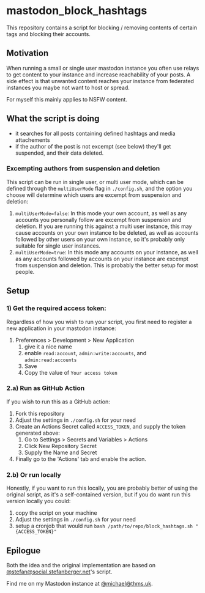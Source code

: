 # mastodon_block_hashtags

This repository contains a script for blocking / removing contents of certain tags and blocking their accounts.

## Motivation
When running a small or single user mastodon instance you often use relays to get content to your instance and increase reachability of your posts.
A side effect is that unwanted content reaches your instance from federated instances you maybe not want to host or spread.

For myself this mainly applies to NSFW content.

## What the script is doing

- it searches for all posts containing defined hashtags and media attachements
- if the author of the post is not excempt (see below) they'll get suspended, and their data deleted.

### Excempting authors from suspension and deletion

This script can be run in single user, or multi user mode, which can be defined through the `multiUserMode` flag in `./config.sh`, and the option you choose will determine which users are excempt from suspension and deletion:

1. `multiUserMode=false`: In this mode your own account, as well as any accounts you personally follow are excempt from suspension and deletion. If you are running this against a multi user instance, this may cause accounts on your own instance to be deleted, as well as accounts followed by other users on your own instance, so it's probably only suitable for single user instances.
2. `multiUserMode=true`: In this mode any accounts on your instance, as well as any accounts followed by accounts on your instance are excempt from suspension and deletion. This is probably the better setup for most people.

## Setup

### 1) Get the required access token:

Regardless of how you wish to run your script, you first need to register a new application in your mastodon instance:

1. Preferences > Development > New Application
   1. give it a nice name
   2. enable `read:account`, `admin:write:accounts`, and `admin:read:accounts`
   3. Save
   4. Copy the value of `Your access token`


### 2.a) Run as GitHub Action

If you wish to run this as a GitHub action:
1. Fork this repository
2. Adjust the settings in `./config.sh` for your need
3. Create an Actions Secret called `ACCESS_TOKEN`, and supply the token generated above:
   1.  Go to Settings > Secrets and Variables > Actions
   2.  Click New Repository Secret
   3.  Supply the Name and Secret
4. Finally go to the 'Actions' tab and enable the action.

### 2.b) Or run locally

Honestly, if you want to run this locally, you are probably better of using the original script, as it's a self-contained version, but if you do want run this version locally you could:

1. copy the script on your machine
2. Adjust the settings in `./config.sh` for your need
3. setup a cronjob that would run `bash /path/to/repo/block_hashtags.sh "{ACCESS_TOKEN}"`

## Epilogue
Both the idea and the original implementation are based on [@stefan@social.stefanberger.net](https://social.stefanberger.net/@stefan)'s script.

Find me on my Mastodon instance at [@michael@thms.uk](http://mstdn.thms.uk/@michael).
